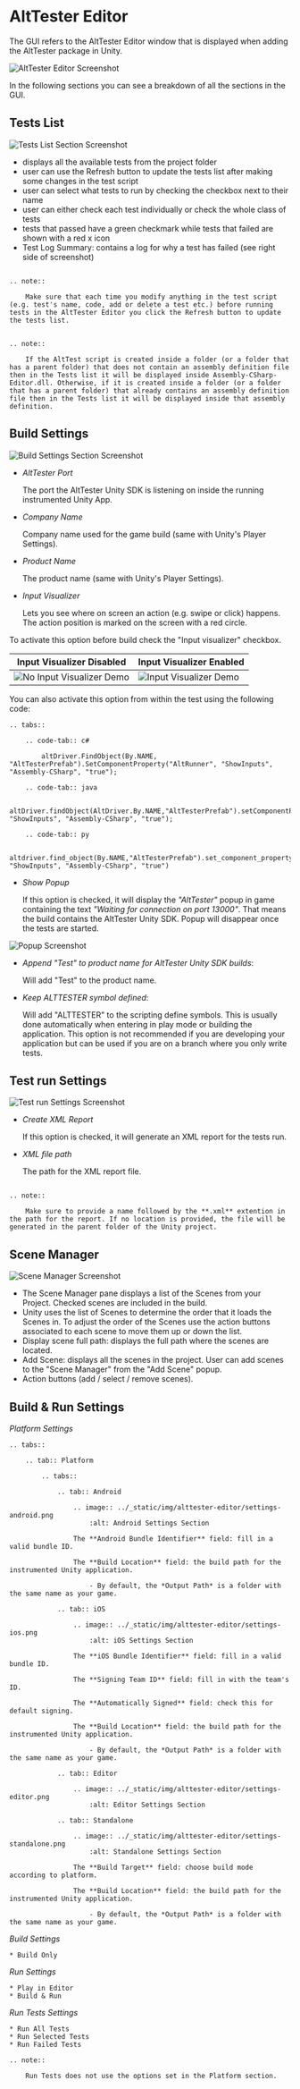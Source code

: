 # AltTester Editor

The GUI refers to the AltTester Editor window that is displayed when
adding the AltTester package in Unity.

![AltTester Editor Screenshot](../_static/img/alttester-editor/editor-screenshot.png)

In the following sections you can see a breakdown of all the sections in the GUI.

## Tests List

![Tests List Section Screenshot](../_static/img/alttester-editor/test-list.png)
-   displays all the available tests from the project folder
-   user can use the Refresh button to update the tests list after making some changes in the test script
-   user can select what tests to run by checking the checkbox next to their name
-   user can either check each test individually or check the whole class of tests
-   tests that passed have a green checkmark while tests that failed are shown with a red x icon
-   Test Log Summary: contains a log for why a test has failed (see right side of screenshot)

```eval_rst

.. note::

    Make sure that each time you modify anything in the test script (e.g. test's name, code, add or delete a test etc.) before running tests in the AltTester Editor you click the Refresh button to update the tests list.

```

```eval_rst

.. note::

    If the AltTest script is created inside a folder (or a folder that has a parent folder) that does not contain an assembly definition file then in the Tests list it will be displayed inside Assembly-CSharp-Editor.dll. Otherwise, if it is created inside a folder (or a folder that has a parent folder) that already contains an assembly definition file then in the Tests list it will be displayed inside that assembly definition.

```

## Build Settings

![Build Settings Section Screenshot](../_static/img/alttester-editor/build-settings.png)

<!--
-   AltServer Host

    Refers to the host the AltServer is listening on.
     You can change this value and make a new game build if you want to use another host.

-   AltServer Port

    Refers to the port the AltServer is listening on.
     You can change this value and make a new game build if you want to use another port.
-->

- *AltTester Port*

    The port the AltTester Unity SDK is listening on inside the running instrumented Unity App.

- *Company Name*

    Company name used for the game build (same with Unity's Player Settings).

- *Product Name*

    The product name (same with Unity's Player Settings).

- *Input Visualizer*

    Lets you see where on screen an action (e.g. swipe or click) happens.
    The action position is marked on the screen with a red circle.


To activate this option before build check the "Input visualizer" checkbox.

| Input Visualizer Disabled                          | Input Visualizer Enabled                       |
| -------------------------------------------------- | ---------------------------------------------- |
| ![No Input Visualizer Demo](../_static/img/alttester-editor/no-input-visualizer.gif) | ![Input Visualizer Demo](../_static/img/alttester-editor/input-visualizer.gif) |

You can also activate this option from within the test using the following code:

```eval_rst
.. tabs::

    .. code-tab:: c#

        altDriver.FindObject(By.NAME, "AltTesterPrefab").SetComponentProperty("AltRunner", "ShowInputs", "Assembly-CSharp", "true");

    .. code-tab:: java

        altDriver.findObject(AltDriver.By.NAME,"AltTesterPrefab").setComponentProperty("AltRunner", "ShowInputs", "Assembly-CSharp", "true");

    .. code-tab:: py

        altdriver.find_object(By.NAME,"AltTesterPrefab").set_component_property("AltRunner", "ShowInputs", "Assembly-CSharp", "true")

```

- *Show Popup*

    If this option is checked, it will display the *"AltTester"* popup in
    game containing the text *"Waiting for connection on port 13000"*. That
    means the build contains the AltTester Unity SDK. Popup will disappear once the
    tests are started.

![Popup Screenshot](../_static/img/alttester-editor/popup.png)

-   *Append "Test" to product name for AltTester Unity SDK builds*:

    Will add "Test" to the product name.

-   *Keep ALTTESTER symbol defined*:

    Will add "ALTTESTER" to the scripting define symbols. This is usually done automatically when entering in play mode or building the application. This option is not recommended if you are developing your application but can be used if you are on a branch where you only write tests.

## Test run Settings
![Test run Settings Screenshot](../_static/img/alttester-editor/testrun-settings.png)

- *Create XML Report*

    If this option is checked, it will generate an XML report for the tests run.

- *XML file path*

    The path for the XML report file.

```eval_rst

.. note::

    Make sure to provide a name followed by the **.xml** extention in the path for the report. If no location is provided, the file will be generated in the parent folder of the Unity project.

```

## Scene Manager

![Scene Manager Screenshot](../_static/img/alttester-editor/scene-manager.png)

- The Scene Manager pane displays a list of the Scenes from your Project. Checked scenes are included in the build.
- Unity uses the list of Scenes to determine the order that it loads the Scenes in. To adjust the order of the Scenes use the action buttons   associated to each scene to move them up or down the list.
- Display scene full path: displays the full path where the scenes are located.
- Add Scene: displays all the scenes in the project. User can add scenes to the "Scene Manager" from the "Add Scene" popup.
- Action buttons (add / select / remove scenes).

## Build & Run Settings

_Platform Settings_

```eval_rst
.. tabs::

    .. tab:: Platform

        .. tabs::

            .. tab:: Android

                .. image:: ../_static/img/alttester-editor/settings-android.png
                    :alt: Android Settings Section

                The **Android Bundle Identifier** field: fill in a valid bundle ID.

                The **Build Location** field: the build path for the instrumented Unity application.

                    - By default, the *Output Path* is a folder with the same name as your game.

            .. tab:: iOS

                .. image:: ../_static/img/alttester-editor/settings-ios.png
                    :alt: iOS Settings Section

                The **iOS Bundle Identifier** field: fill in a valid bundle ID.

                The **Signing Team ID** field: fill in with the team's ID.

                The **Automatically Signed** field: check this for default signing.

                The **Build Location** field: the build path for the instrumented Unity application.

                    - By default, the *Output Path* is a folder with the same name as your game.

            .. tab:: Editor

                .. image:: ../_static/img/alttester-editor/settings-editor.png
                    :alt: Editor Settings Section

            .. tab:: Standalone

                .. image:: ../_static/img/alttester-editor/settings-standalone.png
                    :alt: Standalone Settings Section

                The **Build Target** field: choose build mode according to platform.

                The **Build Location** field: the build path for the instrumented Unity application.

                    - By default, the *Output Path* is a folder with the same name as your game.

```

_Build Settings_

    * Build Only

_Run Settings_

    * Play in Editor
    * Build & Run

_Run Tests Settings_

    * Run All Tests
    * Run Selected Tests
    * Run Failed Tests


```eval_rst
.. note::

    Run Tests does not use the options set in the Platform section.

```
